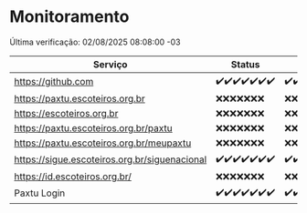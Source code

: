 # Monitoramento

Última verificação: 02/08/2025 08:08:00 -03

|Serviço|Status|Últimas 24h|
|---|---|---|
|https://github.com|<span title="2025-07-26: OK=23">✔️</span><span title="2025-07-27: OK=22">✔️</span><span title="2025-07-28: OK=22">✔️</span><span title="2025-07-29: OK=22">✔️</span><span title="2025-07-30: OK=23">✔️</span><span title="2025-07-31: OK=23">✔️</span><span title="2025-08-01: OK=9">✔️</span>|<span title="01/08/2025 08:09:00 -03 : 200">✔️</span><span title="01/08/2025 09:19:00 -03 : 200">✔️</span><span title="01/08/2025 10:30:00 -03 : 200">✔️</span><span title="01/08/2025 11:13:00 -03 : 200">✔️</span><span title="01/08/2025 12:11:00 -03 : 200">✔️</span><span title="01/08/2025 13:13:00 -03 : 200">✔️</span><span title="01/08/2025 14:13:00 -03 : 200">✔️</span><span title="01/08/2025 15:14:00 -03 : 200">✔️</span><span title="01/08/2025 16:11:00 -03 : 200">✔️</span><span title="01/08/2025 17:11:00 -03 : 200">✔️</span><span title="01/08/2025 18:09:00 -03 : 200">✔️</span><span title="01/08/2025 19:09:00 -03 : 200">✔️</span><span title="01/08/2025 20:10:00 -03 : 200">✔️</span><span title="01/08/2025 21:51:00 -03 : 200">✔️</span><span title="01/08/2025 23:47:00 -03 : 200">✔️</span><span title="02/08/2025 00:50:00 -03 : 200">✔️</span><span title="02/08/2025 01:25:00 -03 : 200">✔️</span><span title="02/08/2025 02:15:00 -03 : 200">✔️</span><span title="02/08/2025 03:13:00 -03 : 200">✔️</span><span title="02/08/2025 04:10:00 -03 : 200">✔️</span><span title="02/08/2025 05:12:00 -03 : 200">✔️</span><span title="02/08/2025 06:10:00 -03 : 200">✔️</span><span title="02/08/2025 07:10:00 -03 : 200">✔️</span><span title="02/08/2025 08:08:00 -03 : 200">✔️</span>|
|https://paxtu.escoteiros.org.br|<span title="2025-07-26: Falhas=23">❌</span><span title="2025-07-27: Falhas=22">❌</span><span title="2025-07-28: Falhas=22">❌</span><span title="2025-07-29: Falhas=22">❌</span><span title="2025-07-30: Falhas=23">❌</span><span title="2025-07-31: Falhas=23">❌</span><span title="2025-08-01: Falhas=9">❌</span>|<span title="01/08/2025 08:09:00 -03 : 403">❌</span><span title="01/08/2025 09:19:00 -03 : 403">❌</span><span title="01/08/2025 10:30:00 -03 : 403">❌</span><span title="01/08/2025 11:13:00 -03 : 403">❌</span><span title="01/08/2025 12:11:00 -03 : 403">❌</span><span title="01/08/2025 13:13:00 -03 : 403">❌</span><span title="01/08/2025 14:13:00 -03 : 403">❌</span><span title="01/08/2025 15:14:00 -03 : 403">❌</span><span title="01/08/2025 16:11:00 -03 : 403">❌</span><span title="01/08/2025 17:11:00 -03 : 403">❌</span><span title="01/08/2025 18:09:00 -03 : 403">❌</span><span title="01/08/2025 19:09:00 -03 : 403">❌</span><span title="01/08/2025 20:10:00 -03 : 403">❌</span><span title="01/08/2025 21:51:00 -03 : 403">❌</span><span title="01/08/2025 23:47:00 -03 : 403">❌</span><span title="02/08/2025 00:50:00 -03 : 403">❌</span><span title="02/08/2025 01:25:00 -03 : 403">❌</span><span title="02/08/2025 02:15:00 -03 : 403">❌</span><span title="02/08/2025 03:13:00 -03 : 403">❌</span><span title="02/08/2025 04:10:00 -03 : 403">❌</span><span title="02/08/2025 05:12:00 -03 : 403">❌</span><span title="02/08/2025 06:10:00 -03 : 403">❌</span><span title="02/08/2025 07:10:00 -03 : 403">❌</span><span title="02/08/2025 08:08:00 -03 : 403">❌</span>|
|https://escoteiros.org.br|<span title="2025-07-26: Falhas=23">❌</span><span title="2025-07-27: Falhas=22">❌</span><span title="2025-07-28: Falhas=22">❌</span><span title="2025-07-29: Falhas=22">❌</span><span title="2025-07-30: Falhas=23">❌</span><span title="2025-07-31: Falhas=23">❌</span><span title="2025-08-01: Falhas=9">❌</span>|<span title="01/08/2025 08:09:00 -03 : 403">❌</span><span title="01/08/2025 09:19:00 -03 : 403">❌</span><span title="01/08/2025 10:30:00 -03 : 403">❌</span><span title="01/08/2025 11:13:00 -03 : 403">❌</span><span title="01/08/2025 12:11:00 -03 : 403">❌</span><span title="01/08/2025 13:13:00 -03 : 403">❌</span><span title="01/08/2025 14:13:00 -03 : 403">❌</span><span title="01/08/2025 15:14:00 -03 : 403">❌</span><span title="01/08/2025 16:11:00 -03 : 403">❌</span><span title="01/08/2025 17:11:00 -03 : 403">❌</span><span title="01/08/2025 18:09:00 -03 : 403">❌</span><span title="01/08/2025 19:09:00 -03 : 403">❌</span><span title="01/08/2025 20:10:00 -03 : 403">❌</span><span title="01/08/2025 21:51:00 -03 : 403">❌</span><span title="01/08/2025 23:47:00 -03 : 403">❌</span><span title="02/08/2025 00:50:00 -03 : 403">❌</span><span title="02/08/2025 01:25:00 -03 : 403">❌</span><span title="02/08/2025 02:15:00 -03 : 403">❌</span><span title="02/08/2025 03:13:00 -03 : 403">❌</span><span title="02/08/2025 04:10:00 -03 : 403">❌</span><span title="02/08/2025 05:12:00 -03 : 403">❌</span><span title="02/08/2025 06:10:00 -03 : 403">❌</span><span title="02/08/2025 07:10:00 -03 : 403">❌</span><span title="02/08/2025 08:08:00 -03 : 403">❌</span>|
|https://paxtu.escoteiros.org.br/paxtu|<span title="2025-07-26: Falhas=23">❌</span><span title="2025-07-27: Falhas=22">❌</span><span title="2025-07-28: Falhas=22">❌</span><span title="2025-07-29: Falhas=22">❌</span><span title="2025-07-30: Falhas=23">❌</span><span title="2025-07-31: Falhas=23">❌</span><span title="2025-08-01: Falhas=9">❌</span>|<span title="01/08/2025 08:09:00 -03 : 403">❌</span><span title="01/08/2025 09:19:00 -03 : 403">❌</span><span title="01/08/2025 10:30:00 -03 : 403">❌</span><span title="01/08/2025 11:13:00 -03 : 403">❌</span><span title="01/08/2025 12:11:00 -03 : 403">❌</span><span title="01/08/2025 13:13:00 -03 : 403">❌</span><span title="01/08/2025 14:13:00 -03 : 403">❌</span><span title="01/08/2025 15:14:00 -03 : 403">❌</span><span title="01/08/2025 16:11:00 -03 : 403">❌</span><span title="01/08/2025 17:11:00 -03 : 403">❌</span><span title="01/08/2025 18:09:00 -03 : 403">❌</span><span title="01/08/2025 19:09:00 -03 : 403">❌</span><span title="01/08/2025 20:10:00 -03 : 403">❌</span><span title="01/08/2025 21:51:00 -03 : 403">❌</span><span title="01/08/2025 23:47:00 -03 : 403">❌</span><span title="02/08/2025 00:50:00 -03 : 403">❌</span><span title="02/08/2025 01:26:00 -03 : 403">❌</span><span title="02/08/2025 02:15:00 -03 : 403">❌</span><span title="02/08/2025 03:13:00 -03 : 403">❌</span><span title="02/08/2025 04:10:00 -03 : 403">❌</span><span title="02/08/2025 05:12:00 -03 : 403">❌</span><span title="02/08/2025 06:10:00 -03 : 403">❌</span><span title="02/08/2025 07:10:00 -03 : 403">❌</span><span title="02/08/2025 08:08:00 -03 : 403">❌</span>|
|https://paxtu.escoteiros.org.br/meupaxtu|<span title="2025-07-26: Falhas=23">❌</span><span title="2025-07-27: Falhas=22">❌</span><span title="2025-07-28: Falhas=22">❌</span><span title="2025-07-29: Falhas=22">❌</span><span title="2025-07-30: Falhas=23">❌</span><span title="2025-07-31: Falhas=23">❌</span><span title="2025-08-01: Falhas=9">❌</span>|<span title="01/08/2025 08:09:00 -03 : 403">❌</span><span title="01/08/2025 09:19:00 -03 : 403">❌</span><span title="01/08/2025 10:30:00 -03 : 403">❌</span><span title="01/08/2025 11:13:00 -03 : 403">❌</span><span title="01/08/2025 12:11:00 -03 : 403">❌</span><span title="01/08/2025 13:13:00 -03 : 403">❌</span><span title="01/08/2025 14:13:00 -03 : 403">❌</span><span title="01/08/2025 15:14:00 -03 : 403">❌</span><span title="01/08/2025 16:11:00 -03 : 403">❌</span><span title="01/08/2025 17:11:00 -03 : 403">❌</span><span title="01/08/2025 18:09:00 -03 : 403">❌</span><span title="01/08/2025 19:09:00 -03 : 403">❌</span><span title="01/08/2025 20:10:00 -03 : 403">❌</span><span title="01/08/2025 21:51:00 -03 : 403">❌</span><span title="01/08/2025 23:47:00 -03 : 403">❌</span><span title="02/08/2025 00:50:00 -03 : 403">❌</span><span title="02/08/2025 01:26:00 -03 : 403">❌</span><span title="02/08/2025 02:15:00 -03 : 403">❌</span><span title="02/08/2025 03:13:00 -03 : 403">❌</span><span title="02/08/2025 04:10:00 -03 : 403">❌</span><span title="02/08/2025 05:12:00 -03 : 403">❌</span><span title="02/08/2025 06:10:00 -03 : 403">❌</span><span title="02/08/2025 07:10:00 -03 : 403">❌</span><span title="02/08/2025 08:08:00 -03 : 403">❌</span>|
|https://sigue.escoteiros.org.br/siguenacional|<span title="2025-07-26: OK=23">✔️</span><span title="2025-07-27: OK=22">✔️</span><span title="2025-07-28: OK=22">✔️</span><span title="2025-07-29: OK=22">✔️</span><span title="2025-07-30: OK=23">✔️</span><span title="2025-07-31: OK=23">✔️</span><span title="2025-08-01: OK=9">✔️</span>|<span title="01/08/2025 08:09:00 -03 : 200">✔️</span><span title="01/08/2025 09:19:00 -03 : 200">✔️</span><span title="01/08/2025 10:30:00 -03 : 200">✔️</span><span title="01/08/2025 11:13:00 -03 : 200">✔️</span><span title="01/08/2025 12:11:00 -03 : 200">✔️</span><span title="01/08/2025 13:13:00 -03 : 200">✔️</span><span title="01/08/2025 14:13:00 -03 : 200">✔️</span><span title="01/08/2025 15:14:00 -03 : 200">✔️</span><span title="01/08/2025 16:11:00 -03 : 200">✔️</span><span title="01/08/2025 17:11:00 -03 : 200">✔️</span><span title="01/08/2025 18:09:00 -03 : 200">✔️</span><span title="01/08/2025 19:09:00 -03 : 200">✔️</span><span title="01/08/2025 20:10:00 -03 : 200">✔️</span><span title="01/08/2025 21:51:00 -03 : 0">❌</span><span title="01/08/2025 23:47:00 -03 : 200">✔️</span><span title="02/08/2025 00:50:00 -03 : 200">✔️</span><span title="02/08/2025 01:26:00 -03 : 200">✔️</span><span title="02/08/2025 02:15:00 -03 : 200">✔️</span><span title="02/08/2025 03:13:00 -03 : 200">✔️</span><span title="02/08/2025 04:10:00 -03 : 200">✔️</span><span title="02/08/2025 05:12:00 -03 : 200">✔️</span><span title="02/08/2025 06:10:00 -03 : 200">✔️</span><span title="02/08/2025 07:10:00 -03 : 200">✔️</span><span title="02/08/2025 08:08:00 -03 : 200">✔️</span>|
|https://id.escoteiros.org.br/|<span title="2025-07-26: Falhas=23">❌</span><span title="2025-07-27: Falhas=22">❌</span><span title="2025-07-28: Falhas=22">❌</span><span title="2025-07-29: Falhas=22">❌</span><span title="2025-07-30: Falhas=23">❌</span><span title="2025-07-31: Falhas=23">❌</span><span title="2025-08-01: Falhas=9">❌</span>|<span title="01/08/2025 08:09:00 -03 : 403">❌</span><span title="01/08/2025 09:19:00 -03 : 403">❌</span><span title="01/08/2025 10:30:00 -03 : 403">❌</span><span title="01/08/2025 11:13:00 -03 : 403">❌</span><span title="01/08/2025 12:11:00 -03 : 403">❌</span><span title="01/08/2025 13:13:00 -03 : 403">❌</span><span title="01/08/2025 14:13:00 -03 : 403">❌</span><span title="01/08/2025 15:14:00 -03 : 403">❌</span><span title="01/08/2025 16:11:00 -03 : 403">❌</span><span title="01/08/2025 17:11:00 -03 : 403">❌</span><span title="01/08/2025 18:09:00 -03 : 403">❌</span><span title="01/08/2025 19:09:00 -03 : 403">❌</span><span title="01/08/2025 20:10:00 -03 : 403">❌</span><span title="01/08/2025 21:51:00 -03 : 403">❌</span><span title="01/08/2025 23:47:00 -03 : 403">❌</span><span title="02/08/2025 00:50:00 -03 : 403">❌</span><span title="02/08/2025 01:26:00 -03 : 403">❌</span><span title="02/08/2025 02:15:00 -03 : 403">❌</span><span title="02/08/2025 03:13:00 -03 : 403">❌</span><span title="02/08/2025 04:10:00 -03 : 403">❌</span><span title="02/08/2025 05:12:00 -03 : 403">❌</span><span title="02/08/2025 06:10:00 -03 : 403">❌</span><span title="02/08/2025 07:10:00 -03 : 403">❌</span><span title="02/08/2025 08:08:00 -03 : 403">❌</span>|
|Paxtu Login|<span title="2025-07-26: OK=23">✔️</span><span title="2025-07-27: OK=22">✔️</span><span title="2025-07-28: OK=22">✔️</span><span title="2025-07-29: OK=22">✔️</span><span title="2025-07-30: OK=23">✔️</span><span title="2025-07-31: OK=23">✔️</span><span title="2025-08-01: OK=9">✔️</span>|<span title="01/08/2025 08:09:00 -03 : 200">✔️</span><span title="01/08/2025 09:19:00 -03 : 200">✔️</span><span title="01/08/2025 10:30:00 -03 : 200">✔️</span><span title="01/08/2025 11:13:00 -03 : 200">✔️</span><span title="01/08/2025 12:11:00 -03 : 200">✔️</span><span title="01/08/2025 13:13:00 -03 : 200">✔️</span><span title="01/08/2025 14:13:00 -03 : 200">✔️</span><span title="01/08/2025 15:14:00 -03 : 200">✔️</span><span title="01/08/2025 16:11:00 -03 : 200">✔️</span><span title="01/08/2025 17:11:00 -03 : 200">✔️</span><span title="01/08/2025 18:09:00 -03 : 200">✔️</span><span title="01/08/2025 19:09:00 -03 : 200">✔️</span><span title="01/08/2025 20:10:00 -03 : 200">✔️</span><span title="01/08/2025 21:51:00 -03 : 200">✔️</span><span title="01/08/2025 23:47:00 -03 : 200">✔️</span><span title="02/08/2025 00:50:00 -03 : 200">✔️</span><span title="02/08/2025 01:26:00 -03 : 200">✔️</span><span title="02/08/2025 02:15:00 -03 : 200">✔️</span><span title="02/08/2025 03:13:00 -03 : 200">✔️</span><span title="02/08/2025 04:10:00 -03 : 200">✔️</span><span title="02/08/2025 05:12:00 -03 : 200">✔️</span><span title="02/08/2025 06:10:00 -03 : 200">✔️</span><span title="02/08/2025 07:10:00 -03 : 200">✔️</span><span title="02/08/2025 08:08:00 -03 : 200">✔️</span>|
